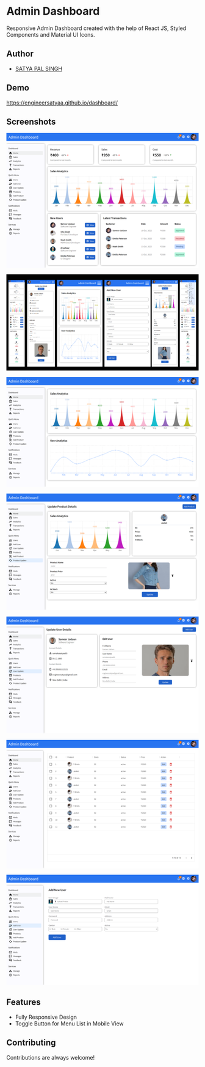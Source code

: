 
# Admin Dashboard

Responsive Admin Dashboard created with the help of React JS, Styled Components and Material UI Icons.

 
## Author

- [SATYA PAL SINGH](https://www.naukri.com/mnjuser/profile?id=&orgn=homepage)


## Demo

https://engineersatyaa.github.io/dashboard/


## Screenshots

![Homepage](https://raw.githubusercontent.com/engineersatyaa/dashboard/main/public/images/homepage.png)

![Mobile Pages](https://raw.githubusercontent.com/engineersatyaa/dashboard/main/public/images/mobile_pages.jpg)

![Analytics](https://raw.githubusercontent.com/engineersatyaa/dashboard/main/public/images/analytics_page.png)

![Product Update Page](https://raw.githubusercontent.com/engineersatyaa/dashboard/main/public/images/product_update_page.png)

![User Update Page](https://raw.githubusercontent.com/engineersatyaa/dashboard/main/public/images/user_update_page.png)

![Product List Page](https://raw.githubusercontent.com/engineersatyaa/dashboard/main/public/images/products_list_page.png)

![Add User Page](https://raw.githubusercontent.com/engineersatyaa/dashboard/main/public/images/add_user_page.png)

## Features

- Fully Responsive Design
- Toggle Button for Menu List in Mobile View


## Contributing

Contributions are always welcome!



